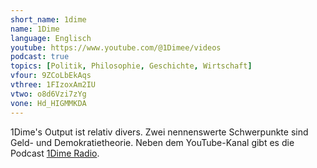 ```yaml
---
short_name: 1dime
name: 1Dime
language: Englisch
youtube: https://www.youtube.com/@1Dimee/videos
podcast: true
topics: [Politik, Philosophie, Geschichte, Wirtschaft]
vfour: 9ZCoLbEkAqs
vthree: 1FIzoxAm2IU
vtwo: o8d6Vzi7zYg
vone: Hd_HIGMMKDA
---
```

1Dime's Output ist relativ divers. Zwei nennenswerte Schwerpunkte sind Geld- und Demokratietheorie. Neben dem YouTube-Kanal gibt es die Podcast [1Dime Radio](https://www.youtube.com/@1DimeRadio/featured).
